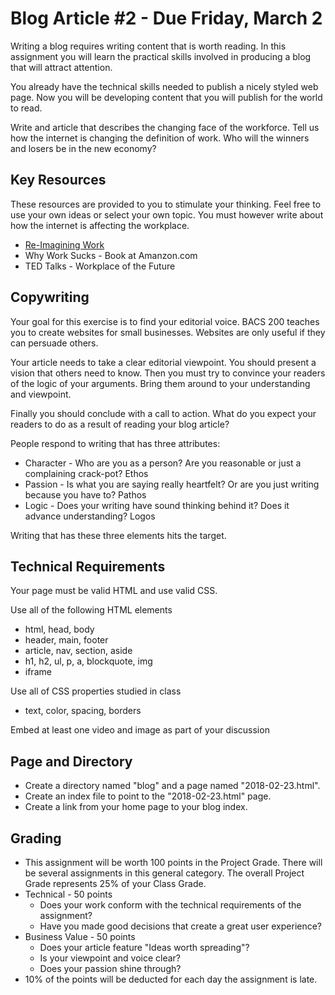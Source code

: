 # Blog Article #2 - Due Friday, March 2

Writing a blog requires writing content that is worth reading.  In this
assignment you will learn the practical skills involved in producing a
blog that will attract attention.

You already have the technical skills needed to publish a nicely styled
web page.  Now you will be developing content that you will publish for
the world to read.

Write and article that describes the changing face of the workforce.
Tell us how the internet is changing the definition of work.  Who will
the winners and losers be in the new economy?


## Key Resources

These resources are provided to you to stimulate your thinking.  Feel
free to use your own ideas or select your own topic.  You must however
write about how the internet is affecting the workplace.

* [Re-Imagining Work](https://www.youtube.com/watch?v=G11t6XAIce0)
* Why Work Sucks - Book at Amanzon.com
* TED Talks - Workplace of the Future


## Copywriting

Your goal for this exercise is to find your editorial voice.  BACS 200
teaches you to create websites for small businesses.  Websites are only
useful if they can persuade others.

Your article needs to take a clear editorial viewpoint.  You should
present a vision that others need to know.  Then you must try to
convince your readers of the logic of your arguments.  Bring them
around to your understanding and viewpoint.

Finally you should conclude with a call to action.  What do you
expect your readers to do as a result of reading your blog article?

People respond to writing that has three attributes:

* Character - Who are you as a person?  Are you reasonable or just a
complaining crack-pot?   Ethos
* Passion - Is what you are saying really heartfelt?  Or are you just
writing because you have to?  Pathos
* Logic - Does your writing have sound thinking behind it?  Does it
advance understanding? Logos

Writing that has these three elements hits the target.


## Technical Requirements

Your page must be valid HTML and use valid CSS.

Use all of the following HTML elements

* html, head, body
* header, main, footer
* article, nav, section, aside
* h1, h2, ul, p, a, blockquote, img
* iframe

Use all of CSS properties studied in class

* text, color, spacing, borders

Embed at least one video and image as part of your discussion


## Page and Directory
* Create a directory named "blog" and a page named "2018-02-23.html".
* Create an index file to point to the "2018-02-23.html" page.
* Create a link from your home page to your blog index.


## Grading
* This assignment will be worth 100 points in the Project Grade.  There
will be several assignments in this general category.  The
overall Project Grade represents 25% of your Class Grade.
* Technical - 50 points
    * Does your work conform with the technical requirements of the
    assignment?
    * Have you made good decisions that create a great user experience?
* Business Value - 50 points
    * Does your article feature "Ideas worth spreading"?
    * Is your viewpoint and voice clear?
    * Does your passion shine through?
* 10% of the points will be deducted for each day the assignment is late.

